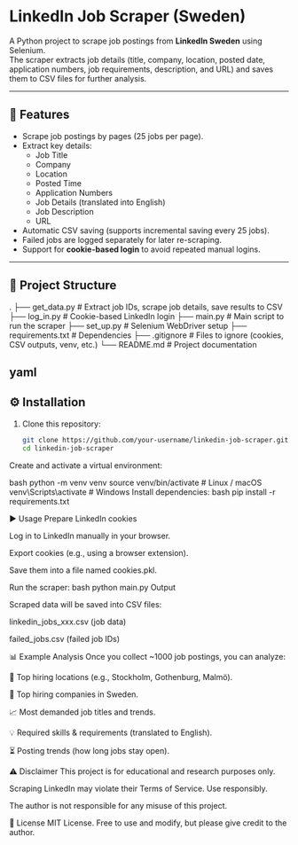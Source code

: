 # LinkedIn Job Scraper (Sweden)

A Python project to scrape job postings from **LinkedIn Sweden** using Selenium.  
The scraper extracts job details (title, company, location, posted date, application numbers, job requirements, description, and URL) and saves them to CSV files for further analysis.

---

## 🚀 Features
- Scrape job postings by pages (25 jobs per page).
- Extract key details:
  - Job Title  
  - Company  
  - Location  
  - Posted Time  
  - Application Numbers  
  - Job Details (translated into English)  
  - Job Description  
  - URL  
- Automatic CSV saving (supports incremental saving every 25 jobs).
- Failed jobs are logged separately for later re-scraping.
- Support for **cookie-based login** to avoid repeated manual logins.

---

## 📂 Project Structure
.
├── get_data.py # Extract job IDs, scrape job details, save results to CSV
├── log_in.py # Cookie-based LinkedIn login
├── main.py # Main script to run the scraper
├── set_up.py # Selenium WebDriver setup
├── requirements.txt # Dependencies
├── .gitignore # Files to ignore (cookies, CSV outputs, venv, etc.)
└── README.md # Project documentation

yaml
---

## ⚙️ Installation

1. Clone this repository:
   ```bash
   git clone https://github.com/your-username/linkedin-job-scraper.git
   cd linkedin-job-scraper
Create and activate a virtual environment:

bash
python -m venv venv
source venv/bin/activate   # Linux / macOS
venv\Scripts\activate      # Windows
Install dependencies:
bash
pip install -r requirements.txt

▶️ Usage
Prepare LinkedIn cookies

Log in to LinkedIn manually in your browser.

Export cookies (e.g., using a browser extension).

Save them into a file named cookies.pkl.

Run the scraper:
bash
python main.py
Output

Scraped data will be saved into CSV files:

linkedin_jobs_xxx.csv (job data)

failed_jobs.csv (failed job IDs)

📊 Example Analysis
Once you collect ~1000 job postings, you can analyze:

📍 Top hiring locations (e.g., Stockholm, Gothenburg, Malmö).

🏢 Top hiring companies in Sweden.

📈 Most demanded job titles and trends.

💡 Required skills & requirements (translated to English).

⏳ Posting trends (how long jobs stay open).

⚠️ Disclaimer
This project is for educational and research purposes only.

Scraping LinkedIn may violate their Terms of Service. Use responsibly.

The author is not responsible for any misuse of this project.

📌 License
MIT License.
Free to use and modify, but please give credit to the author.
